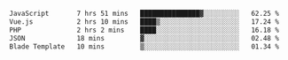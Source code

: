<!--START_SECTION:waka-->

```txt
JavaScript       7 hrs 51 mins   ███████████████▓░░░░░░░░░   62.25 %
Vue.js           2 hrs 10 mins   ████▒░░░░░░░░░░░░░░░░░░░░   17.24 %
PHP              2 hrs 2 mins    ████░░░░░░░░░░░░░░░░░░░░░   16.18 %
JSON             18 mins         ▓░░░░░░░░░░░░░░░░░░░░░░░░   02.48 %
Blade Template   10 mins         ▒░░░░░░░░░░░░░░░░░░░░░░░░   01.34 %
```

<!--END_SECTION:waka-->
